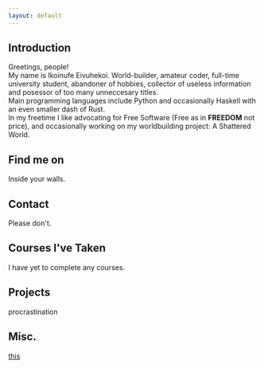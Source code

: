 ```yaml
---
layout: default
---
```


## Introduction

Greetings, people!  
My name is Ikoinufe Eivuhekoi. World-builder, amateur coder, full-time university student, abandoner of hobbies, collector of useless information and posessor of too many unneccesary titles.  
Main programming languages include Python and occasionally Haskell with an even smaller dash of Rust.  
In my freetime I like advocating for Free Software (Free as in **FREEDOM** not price), and occasionally working on my worldbuilding project: A Shattered World.


## Find me on

Inside your walls.

## Contact

Please don't. 

## Courses I've Taken

I have yet to complete any courses.

## Projects

procrastination

## Misc. 

[this](https://en.wikipedia.org/wiki/Miscellaneous)
